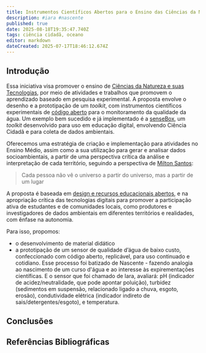 ```yaml
---
title: Instrumentos Científicos Abertos para o Ensino das Ciências da Natureza
description: #iara #nascente
published: true
date: 2025-08-18T19:35:47.740Z
tags: ciência cidadã, oceano
editor: markdown
dateCreated: 2025-07-17T18:46:12.674Z
---
```



## Introdução


Essa iniciativa visa promover o ensino de [Ciências da Natureza e suas Tecnologias](https://movimentopelabase.org.br/wp-content/uploads/2019/06/2018_12_keyshift_Cie%CC%82ncias-da-Natureza-na-BNCC_v01.pdf), por meio de atividades e trabalhos que promovem o aprendizado baseado em pesquisa experimental. A proposta envolve o desenho e a prototipação de um *toolkit*, com instrumentos científicos experimentais de [código aberto](https://pt.wikipedia.org/wiki/C%C3%B3digo_aberto#:~:text=O%20movimento%20de%20c%C3%B3digo%20aberto,descoberta%20e%20pesquisa%20de%20medicamentos.&text=O%20termo%20%22c%C3%B3digo%20aberto%22%20foi,comercial%20evitando%20o%20discurso%20%C3%A9tico.) para o monitoramento da qualidade da água. Um exemplo bem sucedido e já implementado é a [senseBox](https://sensebox.de/en/), um *toolkit* desenvolvido para uso em educação digital, envolvendo Ciência Cidadã e para coleta de dados ambientais.


Oferecemos uma estratégia de criação e implementação para atividades no Ensino Médio, assim como a sua utilização para gerar e analisar dados socioambientais, a partir de uma perspectiva crítica da análise e interpretação de cada território, seguindo a perspectiva de [Milton Santos](https://www.youtube.com/watch?v=TRfYvIors78):

> Cada pessoa não vê o universo a partir do universo, mas a partir de um lugar

A proposta é baseada em [design e recursos educacionais abertos](https://repositorio.ufsc.br/handle/123456789/265123), e na apropriação crítica das tecnologias digitais para promover a participação ativa de estudantes e de comunidades locais, como produtores e investigadores de dados ambientais em diferentes territórios e realidades, com ênfase na autonomia. 

Para isso, propomos:

- o desenvolvimento de material didático
- a prototipação de um sensor de qualidade d’água de baixo custo, confeccionado com código aberto, replicável, para uso continuado e cotidiano. Esse processo foi batizado de Nascente - fazendo analogia ao nascimento de um curso d'água e ao interesse às expirementações científicas. E o sensor que foi chamado de Iara, avaliará: pH (indicador de acidez/neutralidade, que pode apontar poluição), turbidez (sedimentos em suspensão, relacionado ligado a chuva, esgoto, erosão), condutividade elétrica (indicador indireto de sais/detergentes/esgoto), e temperatura.




## Conclusões 


## Referências Bibliográficas